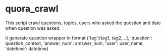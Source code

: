quora_crawl
===========

This script crawl questions, topics, users who asked the question and date when question was asked. 

It generate question wrapper in format {'tag':[tag1, tag2,...], 'question': question_context, 'answer_num': amswer_num, 'user': user_name, 'datetime': datetime}
